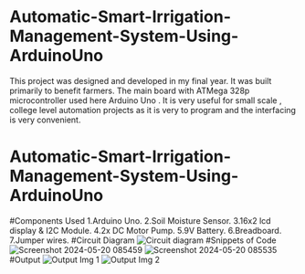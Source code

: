 # Automatic-Smart-Irrigation-Management-System-Using-ArduinoUno
This project was designed and developed in my final year. It was built primarily to benefit farmers.
The main board with ATMega 328p microcontroller used here Arduino Uno . It is very useful for small scale , college level automation projects as it is very to program and the interfacing is very convenient.
# Automatic-Smart-Irrigation-Management-System-Using-ArduinoUno
#Components Used
1.Arduino Uno.
2.Soil Moisture Sensor.
3.16x2 lcd display & I2C Module.
4.2x DC Motor Pump.
5.9V Battery.
6.Breadboard.
7.Jumper wires.
#Circuit Diagram
![Circuit diagram](https://github.com/santhoshkumar004/Automatic-Smart-Irrigation-Management-System-Using-ArduinoUno/assets/121855152/5264ed26-9e2e-4f5a-9f50-45237f20aea4)
#Snippets of Code
![Screenshot 2024-05-20 085459](https://github.com/santhoshkumar004/Automatic-Smart-Irrigation-Management-System-Using-ArduinoUno/assets/121855152/5c0f2038-ddad-433a-a9aa-bd3423cbf0ae)
![Screenshot 2024-05-20 085535](https://github.com/santhoshkumar004/Automatic-Smart-Irrigation-Management-System-Using-ArduinoUno/assets/121855152/cb6219bd-c971-44ef-afe6-96beec81b659)
#Output
![Output Img 1](https://github.com/santhoshkumar004/Automatic-Smart-Irrigation-Management-System-Using-ArduinoUno/assets/121855152/957f3d6f-7a81-492a-9041-d59ccff5ac3d)
![Output Img 2](https://github.com/santhoshkumar004/Automatic-Smart-Irrigation-Management-System-Using-ArduinoUno/assets/121855152/21197021-b6a7-4fcf-8721-8a5bbbb1fe6b)
